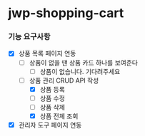 # jwp-shopping-cart

### 기능 요구사항

- [x] 상품 목록 페이지 연동
    - [ ] 상품이 없을 땐 상품 카드 하나를 보여준다
        - [ ] 상품이 없습니다. 기다려주세요

    - [ ] 상품 관리 CRUD API 작성
        - [x] 상품 등록
        - [ ] 상품 수정
        - [ ] 상품 삭제
        - [x] 상품 전체 조회
- [x] 관리자 도구 페이지 연동
